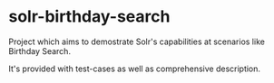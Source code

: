 # solr-birthday-search
Project which aims to demostrate Solr's capabilities at scenarios like Birthday Search.

It's provided with test-cases as well as comprehensive description.
